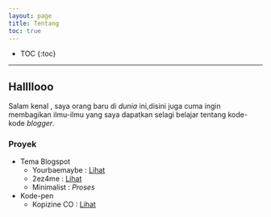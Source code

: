 ```yaml
---
layout: page
title: Tentang
toc: true
---
```

* TOC
{:toc}

----


## Hallllooo
Salam kenal , saya orang baru di <em>dunia</em> ini,disini juga cuma ingin membagikan ilmu-ilmu yang saya dapatkan selagi belajar tentang kode-kode <em>blogger</em>.

### Proyek
* Tema Blogspot
   - Yourbaemaybe : [Lihat](https://urbaemyb.blogspot.com)
   - 2ez4me : [Lihat](https://toez4me.blogspot.com/)
   - Minimalist : _Proses_
* Kode-pen 
   - Kopizine CO : [Lihat](https://codepen.io/yourbaemyb/full/bmPBxr/)
